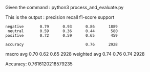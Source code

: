 Given the command : python3 process_and_evaluate.py

This is the output : 
              precision    recall  f1-score   support

    negative       0.79      0.93      0.86      1889
     neutral       0.59      0.36      0.44       580
    positive       0.72      0.59      0.65       459

    accuracy                           0.76      2928
   macro avg       0.70      0.62      0.65      2928
weighted avg       0.74      0.76      0.74      2928

Accuracy: 0.7616120218579235
